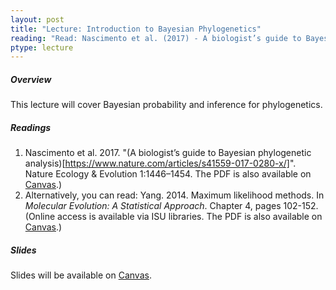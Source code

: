 ```yaml
---
layout: post
title: "Lecture: Introduction to Bayesian Phylogenetics"
reading: "Read: Nascimento et al. (2017) - A biologist’s guide to Bayesian phylogenetic analysis"
ptype: lecture
---
```


##### Overview

This lecture will cover Bayesian probability and inference for phylogenetics.


##### Readings

1. Nascimento et al. 2017. "(A biologist’s guide to Bayesian phylogenetic analysis)[https://www.nature.com/articles/s41559-017-0280-x/]". Nature Ecology & Evolution 1:1446–1454. The PDF is also available on [Canvas](https://canvas.iastate.edu/courses/68351/files/10265538?module_item_id=2536390).)
2. Alternatively, you can read: Yang. 2014. Maximum likelihood methods. In _Molecular Evolution: A Statistical Approach_. Chapter 4, pages 102-152. (Online access is available via ISU libraries. The PDF is also available on [Canvas](https://canvas.iastate.edu/courses/68351/files/9924132?module_item_id=2465388).)

##### Slides

Slides will be available on [Canvas](https://canvas.iastate.edu/courses/68351).

